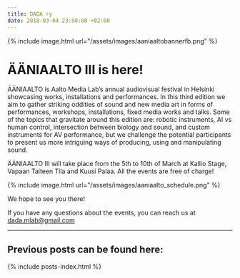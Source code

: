```yaml
---
title: DADA ry
date: 2018-03-04 23:50:00 +02:00
---
```

{% include image.html url="/assets/images/aaniaaltobannerfb.png" %}

# ÄÄNIAALTO III is here!

ÄÄNIAALTO is Aalto Media Lab’s annual audiovisual festival in Helsinki showcasing works, installations and performances. In this third edition we aim to gather striking oddities of sound and new media art in forms of performances, workshops, installations, fixed media works and talks. Some of the topics that gravitate around this edition are: robotic instruments, AI vs human control, intersection between biology and sound, and custom instruments for AV performance, but we challenge the potential participants to present us more intriguing ways of producing, using and manipulating sound. 

ÄÄNIAALTO III will take place from the 5th to 10th of March at Kallio Stage, Vapaan Taiteen Tila and Kuusi Palaa. All the events are free of charge! 

{% include image.html url="/assets/images/aaniaalto_schedule.png" %}

We hope to see you there! 

If you have any questions about the events, you can reach us at dada.mlab@gmail.com

---

## Previous posts can be found here:

{% include posts-index.html %}
